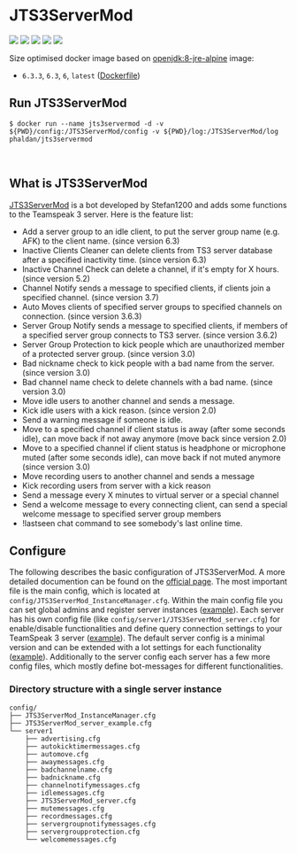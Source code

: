 # JTS3ServerMod

[![](https://images.microbadger.com/badges/version/phaldan/jts3servermod.svg)](https://microbadger.com/images/phaldan/jts3servermod) [![](https://images.microbadger.com/badges/image/phaldan/jts3servermod.svg)](https://microbadger.com/images/phaldan/jts3servermod) [![](https://img.shields.io/docker/stars/phaldan/jts3servermod.svg)](https://hub.docker.com/r/phaldan/jts3servermod/) [![](https://img.shields.io/docker/pulls/phaldan/jts3servermod.svg)](https://hub.docker.com/r/phaldan/jts3servermod/) [![](https://img.shields.io/docker/automated/phaldan/jts3servermod.svg)](https://hub.docker.com/r/phaldan/jts3servermod/)

Size optimised docker image based on [openjdk:8-jre-alpine](https://hub.docker.com/_/openjdk/) image:

* `6.3.3`, `6.3`, `6`, `latest` ([Dockerfile](https://github.com/phaldan/docker-JTS3ServerMod/blob/1fb73cb2c921b7c163ba5c923a249173d81d2421/Dockerfile))
&nbsp;

## Run JTS3ServerMod

```
$ docker run --name jts3servermod -d -v ${PWD}/config:/JTS3ServerMod/config -v ${PWD}/log:/JTS3ServerMod/log phaldan/jts3servermod
```
&nbsp;

## What is JTS3ServerMod

[JTS3ServerMod](https://www.stefan1200.de/forum/index.php?topic=2.0) is a bot developed by Stefan1200 and adds some functions to the Teamspeak 3 server. Here is the feature list:

* Add a server group to an idle client, to put the server group name (e.g. AFK) to the client name. (since version 6.3)
* Inactive Clients Cleaner can delete clients from TS3 server database after a specified inactivity time. (since version 6.3)
* Inactive Channel Check can delete a channel, if it's empty for X hours. (since version 5.2)
* Channel Notify sends a message to specified clients, if clients join a specified channel. (since version 3.7)
* Auto Moves clients of specified server groups to specified channels on connection. (since version 3.6.3)
* Server Group Notify sends a message to specified clients, if members of a specified server group connects to TS3 server. (since version 3.6.2)
* Server Group Protection to kick people which are unauthorized member of a protected server group. (since version 3.0)
* Bad nickname check to kick people with a bad name from the server. (since version 3.0)
* Bad channel name check to delete channels with a bad name. (since version 3.0)
* Move idle users to another channel and sends a message.
* Kick idle users with a kick reason. (since version 2.0)
* Send a warning message if someone is idle.
* Move to a specified channel if client status is away (after some seconds idle), can move back if not away anymore (move back since version 2.0)
* Move to a specified channel if client status is headphone or microphone muted (after some seconds idle), can move back if not muted anymore (since version 3.0)
* Move recording users to another channel and sends a message
* Kick recording users from server with a kick reason
* Send a message every X minutes to virtual server or a special channel
* Send a welcome message to every connecting client, can send a special welcome message to specified server group members
* !lastseen chat command to see somebody's last online time.
&nbsp;

## Configure

The following describes the basic configuration of JTS3ServerMod. A more detailed documention can be found on the [official page](https://www.stefan1200.de/forum/index.php?topic=2.0). 
The most important file is the main config, which is located at `config/JTS3ServerMod_InstanceManager.cfg`. Within the main config file you can set global admins and register server instances ([example](https://github.com/phaldan/docker-JTS3ServerMod/blob/master/config/JTS3ServerMod_InstanceManager.cfg)). 
Each server has his own config file (like `config/server1/JTS3ServerMod_server.cfg`) for enable/disable functionalities and define query connection settings to your TeamSpeak 3 server ([example](https://github.com/phaldan/docker-JTS3ServerMod/blob/master/config/server1/JTS3ServerMod_server.cfg)). The default server config is a minimal version and can be extended with a lot settings for each functionality ([example](https://github.com/phaldan/docker-JTS3ServerMod/blob/master/config/JTS3ServerMod_server_example.cfg)). Additionally to the server config each server has a few more config files, which mostly define bot-messages for different functionalities.
&nbsp;

### Directory structure with a single server instance

```
config/
├── JTS3ServerMod_InstanceManager.cfg
├── JTS3ServerMod_server_example.cfg
└── server1
    ├── advertising.cfg
    ├── autokicktimermessages.cfg
    ├── automove.cfg
    ├── awaymessages.cfg
    ├── badchannelname.cfg
    ├── badnickname.cfg
    ├── channelnotifymessages.cfg
    ├── idlemessages.cfg
    ├── JTS3ServerMod_server.cfg
    ├── mutemessages.cfg
    ├── recordmessages.cfg
    ├── servergroupnotifymessages.cfg
    ├── servergroupprotection.cfg
    └── welcomemessages.cfg
```
